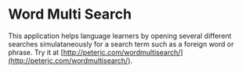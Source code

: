 Word Multi Search
=================

This application helps language learners by opening several different searches simulataneously for a search term such as a foreign word or phrase.
Try it at [http://peterjc.com/wordmultisearch/](http://peterjc.com/wordmultisearch/).